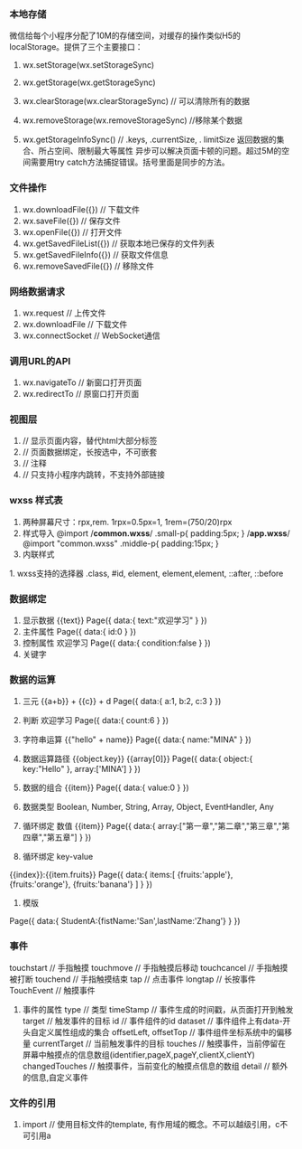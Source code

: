 ### 本地存储
微信给每个小程序分配了10M的存储空间，对缓存的操作类似H5的localStorage。提供了三个主要接口：
1. wx.setStorage(wx.setStorageSync)
1. wx.getStorage(wx.getStorageSync)
1. wx.clearStorage(wx.clearStorageSync) // 可以清除所有的数据

1. wx.removeStorage(wx.removeStorageSync) //移除某个数据
1. wx.getStorageInfoSync() // .keys, .currentSize, . limitSize 返回数据的集合、所占空间、限制最大等属性
异步可以解决页面卡顿的问题。超过5M的空间需要用try catch方法捕捉错误。括号里面是同步的方法。

### 文件操作
1. wx.downloadFile({}) // 下载文件
1. wx.saveFile({}) // 保存文件
1. wx.openFile({}) // 打开文件
1. wx.getSavedFileList({}) // 获取本地已保存的文件列表
1. wx.getSavedFileInfo({}) // 获取文件信息
1. wx.removeSavedFile({}) // 移除文件

### 网络数据请求
1. wx.request // 上传文件
1. wx.downloadFile // 下载文件
1. wx.connectSocket // WebSocket通信

### 调用URL的API
1. wx.navigateTo // 新窗口打开页面
1. wx.redirectTo // 原窗口打开页面

### 视图层
1. <view> // 显示页面内容，替代html大部分标签
1. <text> // 页面数据绑定，长按选中，不可嵌套
1. <!--index.wxml--> // 注释
1. <navigator> // 只支持小程序内跳转，不支持外部链接

### wxss 样式表
1. 两种屏幕尺寸：rpx,rem. 1rpx=0.5px=1, 1rem=(750/20)rpx 
1. 样式导入 @import
/**common.wxss**/
.small-p{
    padding:5px;
}
/**app.wxss**/
@import "common.wxss"
.middle-p{
    padding:15px;
}
1. 内联样式
<view style="{{color}};"/>
<view class="normal_view"/>
1. wxss支持的选择器 .class, #id, element, element,element, ::after, ::before

### 数据绑定
1. 显示数据
<view>{{text}}</view> 
Page({
    data:{
        text:"欢迎学习"
    }
})
1. 主件属性
<view id="item-{{id}}"></view>
Page({
    data:{
        id:0
    }
})
1. 控制属性
<view wx:if="{{condition}}">欢迎学习</view>
Page({
    data:{
        condition:false
    }
})
1. 关键字
<checkbox checked="{{true}}"></checkbox>

### 数据的运算
1. 三元
<view>{{a+b}} + {{c}} + d</view>
Page({
    data:{
        a:1,
        b:2,
        c:3
    }
})
1. 判断
<view wx:if="{{count > 5}}">欢迎学习</view>
Page({
    data:{
        count:6
    }
})
1. 字符串运算
<view>{{"hello" + name}}</view>
Page({
    data:{
        name:"MINA"
    }
})
1. 数据运算路径
<view>{{object.key}} {{array[0]}}</view>
Page({
    data:{
        object:{
            key:"Hello"
        },
        array:['MINA']
    }
})

1. 数据的组合
<view wx:for-items="{{[value,1,2,3,4]}}">{{item}}</view>
Page({
    data:{
        value:0
    }
})

1. 数据类型
Boolean, Number, String, Array, Object, EventHandler, Any

1. 循环绑定 数值
<view wx:for="{{array}}">{{item}}</view>
Page({
    data:{
        array:["第一章","第二章","第三章","第四章","第五章"]
    }
})

1. 循环绑定 key-value
<view wx:for="{{items}}">
{{index}}:{{item.fruits}}
</view>
Page({
    data:{
        items:[
            {fruits:'apple'},
            {fruits:'orange'},
            {fruits:'banana'}
        ]
    }
})

1. 模版
<!--template.wxml-->
<template>
    <view>FirstName:{{firstName}},LastName:{{lastName}}</view>
</template>
<!--实用模版-->
<template is="StudentName" data="{{...StudentA}}"></template>
Page({
    data:{
        StudentA:{fistName:'San',lastName:'Zhang'}
    }
})

### 事件
touchstart // 手指触摸
touchmove // 手指触摸后移动
touchcancel // 手指触摸被打断
touchend // 手指触摸结束
tap // 点击事件
longtap // 长按事件
TouchEvent // 触摸事件

1. 事件的属性
type // 类型
timeStamp // 事件生成的时间戳，从页面打开到触发
target // 触发事件的目标
id // 事件组件的id
dataset // 事件组件上有data-开头自定义属性组成的集合
offsetLeft, offsetTop // 事件组件坐标系统中的偏移量
currentTarget // 当前触发事件的目标
touches // 触摸事件，当前停留在屏幕中触摸点的信息数组(identifier,pageX,pageY,clientX,clientY)
changedTouches // 触摸事件，当前变化的触摸点信息的数组
detail // 额外的信息,自定义事件

### 文件的引用
1. import // 使用目标文件的template, 有作用域的概念。不可以越级引用，c不可引用a
<!--pages/a/a.wxml-->
<template name="A">
    <text>{{text}}</text>
</template>
<!--pages/b/b.wxml-->
<import src="../../pages/a/a.wxml">
<template is="A" data="{{text:'b import a'}}">

1. include // 代码整个引入，相当于复制代码到include的位置，可跨级引用
<!--pages/c/c.wxml-->
<include src="../../pages/a/a.wxml">

### 组件
1. 公有属性
id, class, style,hidden , data-*, bind*/catch*

1. 视图容器
view // 视图容器
scroll-view // 可滚动的视图容器
swiper // 可滑动的视图容器
movable-area // 可移动的视图容器，在页面中可以拖拽滑动
cover-view // 覆盖在原生组件之上的文本视图

1. 基础容器
icon // 图标
text // 文字
rich-text // 富文本
progress // 进度条

1. 视图容器
view, scroll-view, swiper, swiper-item, movable-area, movable-view, cover-view, cover-image

1. 表单
button // 按钮
form // 表单
input // 输入框
checkbox // 单项选择器
radio // 多项选择器
picker // 列表选择器
picker-view // 嵌入页面的滚动选择
slider // 滑动选择器
switch // 开关选择器
label // 标签
textarea // 多行输入框
